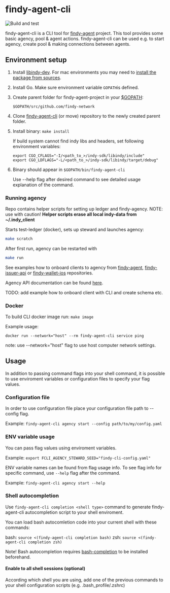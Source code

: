 # findy-agent-cli

![Build and test](https://github.com/findy-network/findy-agent-cli/workflows/Build%20and%20test/badge.svg)

findy-agent-cli is a CLI tool for [findy-agent](https://github.com/findy-network/findy-agent) project. This tool provides some basic agency, pool & agent actions. findy-agent-cli can be used e.g. to start agency, create pool & making connections between agents.

## Environment setup

1. Install [libindy-dev](https://github.com/hyperledger/indy-sdk/#installing-the-sdk). For mac environments you may need to [install the package from sources](https://github.com/findy-network/findy-issuer-api#1-indy-sdk).
2. Install Go. Make sure environment variable `GOPATH`is defined.
3. Create parent folder for findy-agent-project in your [\$GOPATH](https://github.com/golang/go/wiki/SettingGOPATH):

   ```
   $GOPATH/src/github.com/findy-network
   ```

4. Clone [findy-agent-cli](https://github.com/findy-network/findy-agent-cli) (or move) repository to the newly created parent folder.

5. Install binary: `make install`

   If build system cannot find indy libs and headers, set following environment
   variables:

   ```
   export CGO_CFLAGS="-I/<path_to_>/indy-sdk/libindy/include"
   export CGO_LDFLAGS="-L/<path_to_>/indy-sdk/libindy/target/debug"
   ```

6. Binary should appear in `$GOPATH/bin/findy-agent-cli`

   Use --help flag after desired command to see detailed usage explanation of the command.

### Running agency

Repo contains helper scripts for setting up ledger and findy-agency. NOTE: use with caution! **Helper scripts erase all local indy-data from ~/.indy_client**

Starts test-ledger (docker), sets up steward and launches agency:

```bash
make scratch
```

After first run, agency can be restarted with

```bash
make run
```

See examples how to onboard clients to agency from [findy-agent](https://github.com/findy-network/findy-agent), [findy-issuer-api](https://github.com/findy-network/findy-issuer-api) or [findy-wallet-ios](https://github.com/findy-network/findy-wallet-ios) repositories.

Agency API documentation can be found [here](https://github.com/findy-network/findy-agent-api).

TODO: add example how to onboard client with CLI and create schema etc.

### Docker

To build CLI docker image run: `make image`

Example usage:

`docker run --network="host" --rm findy-agent-cli service ping`

note: use --network="host" flag to use host computer network settings.

## Usage

In addition to passing command flags into your shell command, it is possible to use enviroment variables or configuration files to specify your flag values.

### Configuration file

In order to use configuration file place your configuration file path to --config flag.

Example: `findy-agent-cli agency start --config path/to/my/config.yaml`

### ENV variable usage

You can pass flag values using enviroment variables.

Example: `export FCLI_AGENCY_STEWARD_SEED="findy-cli-config.yaml"`

ENV variable names can be found from flag usage info. To see flag info for specific command, use `--help` flag after the command.

Example: `findy-agent-cli agency start --help`

### Shell autocompletion

Use `findy-agent-cli completion <shell type>` command to generate findy-agent-cli autocompletion script to your shell enviroment.

You can load bash autocomletion code into your current shell with these commands:

bash: `source <(findy-agent-cli completion bash)`
zsh: `source <(findy-agent-cli completion zsh)`

Note! Bash autocompletion requires [bash-completion](https://github.com/scop/bash-completion) to be installed beforehand.

#### Enable to all shell sessions (optional)

According which shell you are using, add one of the previous commands to your shell configuration scripts (e.g. .bash_profile/.zshrc)
